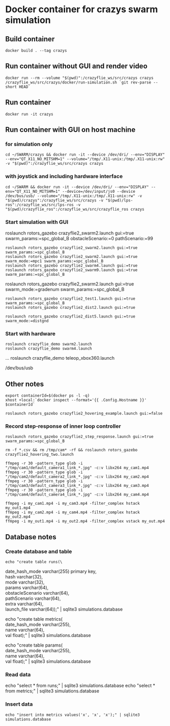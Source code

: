 # Docker container for crazys swarm simulation

## Build container
	docker build . --tag crazys

## Run container without GUI and render video
	docker run --rm --volume "$(pwd)":/crazyflie_ws/src/crazys crazys /crazyflie_ws/src/crazys/docker/run-simulation.sh `git rev-parse --short HEAD`

## Run container
	docker run -it crazys

## Run container with GUI on host machine
### for simulation only
	cd ~/SWARM/crazys && docker run -it --device /dev/dri/ --env="DISPLAY" --env="QT_X11_NO_MITSHM=1" --volume="/tmp/.X11-unix:/tmp/.X11-unix:rw" -v "$(pwd)":/crazyflie_ws/src/crazys crazys

### with joystick and including hardware interface
	cd ~/SWARM && docker run -it --device /dev/dri/ --env="DISPLAY" --env="QT_X11_NO_MITSHM=1" --device=/dev/input/js0 --device /dev/bus/usb/ --volume="/tmp/.X11-unix:/tmp/.X11-unix:rw" -v "$(pwd)/crazys":/crazyflie_ws/src/crazys -v "$(pwd)/lps-ros":/crazyflie_ws/src/lps-ros -v "$(pwd)/crazyflie_ros":/crazyflie_ws/src/crazyflie_ros crazys

### Start simulation with GUI
  roslaunch rotors_gazebo crazyflie2_swarm2.launch gui:=true swarm_params:=spc_global_B obstacleScenario:=0 pathScenario:=99

	roslaunch rotors_gazebo crazyflie2_swarm2.launch gui:=true swarm_params:=spc_global_B
	roslaunch rotors_gazebo crazyflie2_swarm2.launch gui:=true swarm_mode:=mpc1 swarm_params:=spc_global_B
	roslaunch rotors_gazebo crazyflie2_swarm4.launch gui:=true
	roslaunch rotors_gazebo crazyflie2_swarm9.launch gui:=true swarm_params:=spc_global_B

  roslaunch rotors_gazebo crazyflie2_swarm2.launch gui:=true swarm_mode:=gradenum swarm_params:=spc_global_B

	roslaunch rotors_gazebo crazyflie2_test1.launch gui:=true swarm_params:=spc_global_B
	roslaunch rotors_gazebo crazyflie2_dist2.launch gui:=true

	roslaunch rotors_gazebo crazyflie2_dist5.launch gui:=true swarm_mode:=distgnd

### Start with hardware
	roslaunch crazyflie_demo swarm2.launch
	roslaunch crazyflie_demo swarm4.launch
  ...
	roslaunch crazyflie_demo teleop_xbox360.launch

/dev/bus/usb

## Other notes
	export containerId=$(docker ps -l -q)
	xhost +local:`docker inspect --format='{{ .Config.Hostname }}' $containerId`

	roslaunch rotors_gazebo crazyflie2_hovering_example.launch gui:=false

### Record step-response of inner loop controller
	roslaunch rotors_gazebo crazyflie2_step_response.launch gui:=true swarm_params:=spc_global_B

	rm -f *.csv && rm /tmp/cam* -rf && roslaunch rotors_gazebo crazyflie2_hovering_two.launch

	ffmpeg -r 30 -pattern_type glob -i "/tmp/cam1/default_camera1_link_*.jpg" -c:v libx264 my_cam1.mp4
	ffmpeg -r 30 -pattern_type glob -i "/tmp/cam2/default_camera2_link_*.jpg" -c:v libx264 my_cam2.mp4
	ffmpeg -r 30 -pattern_type glob -i "/tmp/cam3/default_camera3_link_*.jpg" -c:v libx264 my_cam3.mp4
	ffmpeg -r 30 -pattern_type glob -i "/tmp/cam4/default_camera4_link_*.jpg" -c:v libx264 my_cam4.mp4

	ffmpeg -i my_cam1.mp4 -i my_cam3.mp4 -filter_complex hstack my_out1.mp4
	ffmpeg -i my_cam2.mp4 -i my_cam4.mp4 -filter_complex hstack my_out2.mp4
	ffmpeg -i my_out1.mp4 -i my_out2.mp4 -filter_complex vstack my_out.mp4

## Database notes

### Create database and table

	echo "create table runs(\
date_hash_mode varchar(255) primary key, \
hash varchar(32), \
mode varchar(32), \
params varchar(64), \
obstacleScenario varchar(64), \
pathScenario varchar(64), \
extra varchar(64), \
launch_file varchar(64));" | sqlite3 simulations.database

echo "create table metrics(\
date_hash_mode varchar(255), \
name varchar(64), \
val float);" | sqlite3 simulations.database

echo "create table params(\
date_hash_mode varchar(255), \
name varchar(64), \
val float);" | sqlite3 simulations.database

### Read data
echo "select * from runs;" | sqlite3 simulations.database
echo "select * from metrics;" | sqlite3 simulations.database

### Insert data
	echo "insert into metrics values('x', 'x', 'x');" | sqlite3 simulations.database
